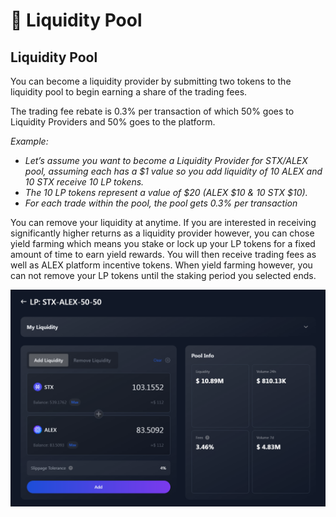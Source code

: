 # 🐋 Liquidity Pool

## Liquidity Pool

You can become a liquidity provider by submitting two tokens to the liquidity pool to begin earning a share of the trading fees.

The trading fee rebate is 0.3% per transaction of which 50% goes to Liquidity Providers and 50% goes to the platform.

_Example:_

* _Let’s assume you want to become a Liquidity Provider for STX/ALEX pool, assuming each has a $1 value so you add liquidity of 10 ALEX and 10 STX receive 10 LP tokens._
* _The 10 LP tokens represent a value of $20 (ALEX $10 & 10 STX $10)._
* _For each trade within the pool, the pool gets 0.3% per transaction_

You can remove your liquidity at anytime. If you are interested in receiving significantly higher returns as a liquidity provider however, you can chose yield farming which means you stake or lock up your LP tokens for a fixed amount of time to earn yield rewards. You will then receive trading fees as well as ALEX platform incentive tokens. When yield farming however, you can not remove your LP tokens until the staking period you selected ends.

![](../../.gitbook/assets/LP.png)
